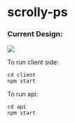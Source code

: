 # scrolly-ps

### Current Design:
![](imgur.com/a/qqqxTUS)


To run client side:

```
cd client
npm start
```

To run api:

```
cd api
npm start
```